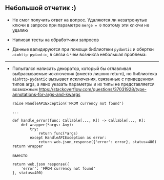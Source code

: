 ## Небольшой отчетик :)
* Не смог получить ответ на вопрос. Удаляются ли незатронутые ключи в запросе при параметре ```merge = 0``` поэтому
  эти ключи не удаляю
  
* Написал тесты на обработчики запросов
* Данные валидируются при помощи библиотеки ```pydantic``` и обертки ```aiohttp-pydantic```, в связи с чем возникла небольшая проблема:
---
* Попытался написать декоратор, который бы отлавливал выбрасываемые исключения (вместо лишних return), но библиотека ```aiohttp-pydantic``` вызывает
  исключения, связанные с приведением типов args, а явно указать параметры и их типы не представляется возможным
  https://stackoverflow.com/questions/37031928/type-annotations-for-args-and-kwargs
    ```
    raise HandleAPIException('FROM currency not found')
    
  ...
    
  def handle_error(func: Callable[..., R]) -> Callable[..., R]:
        def wrapper(*args: Any):
            try:
                return func(*args)
            except HandleAPIException as error:
                return web.json_response({'error': error}, status=400)
    return wrapper
    ```

  вместо
    ```
    return web.json_response({
        'error': 'FROM currency not found'
    }, status=400)
    ```
